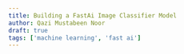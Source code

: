 ```yaml
---
title: Building a FastAi Image Classifier Model
author: Qazi Mustabeen Noor
draft: true
tags: ['machine learning', 'fast ai']
---
```

